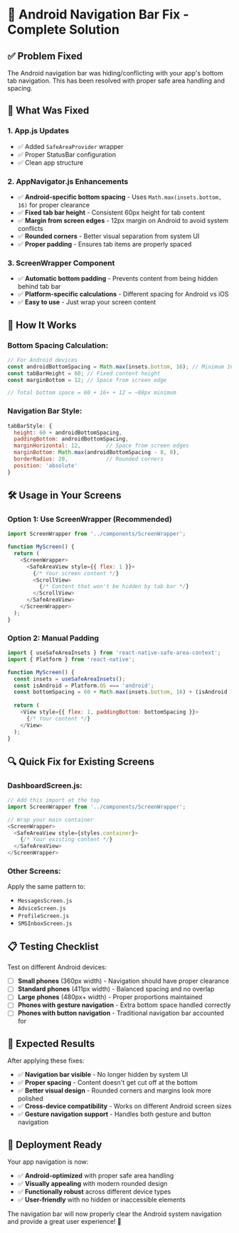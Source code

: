 # 🚀 Android Navigation Bar Fix - Complete Solution

## ✅ **Problem Fixed**

The Android navigation bar was hiding/conflicting with your app's bottom tab navigation. This has been resolved with proper safe area handling and spacing.

## 🔧 **What Was Fixed**

### 1. **App.js Updates**
- ✅ Added `SafeAreaProvider` wrapper
- ✅ Proper StatusBar configuration
- ✅ Clean app structure

### 2. **AppNavigator.js Enhancements**
- ✅ **Android-specific bottom spacing** - Uses `Math.max(insets.bottom, 16)` for proper clearance
- ✅ **Fixed tab bar height** - Consistent 60px height for tab content
- ✅ **Margin from screen edges** - 12px margin on Android to avoid system conflicts
- ✅ **Rounded corners** - Better visual separation from system UI
- ✅ **Proper padding** - Ensures tab items are properly spaced

### 3. **ScreenWrapper Component**
- ✅ **Automatic bottom padding** - Prevents content from being hidden behind tab bar
- ✅ **Platform-specific calculations** - Different spacing for Android vs iOS
- ✅ **Easy to use** - Just wrap your screen content

## 📱 **How It Works**

### **Bottom Spacing Calculation:**
```javascript
// For Android devices
const androidBottomSpacing = Math.max(insets.bottom, 16); // Minimum 16px clearance
const tabBarHeight = 60; // Fixed content height
const marginBottom = 12; // Space from screen edge

// Total bottom space = 60 + 16+ + 12 = ~88px minimum
```

### **Navigation Bar Style:**
```javascript
tabBarStyle: {
  height: 60 + androidBottomSpacing,
  paddingBottom: androidBottomSpacing,
  marginHorizontal: 12,        // Space from screen edges
  marginBottom: Math.max(androidBottomSpacing - 8, 8),
  borderRadius: 20,            // Rounded corners
  position: 'absolute'
}
```

## 🛠 **Usage in Your Screens**

### **Option 1: Use ScreenWrapper (Recommended)**
```javascript
import ScreenWrapper from '../components/ScreenWrapper';

function MyScreen() {
  return (
    <ScreenWrapper>
      <SafeAreaView style={{ flex: 1 }}>
        {/* Your screen content */}
        <ScrollView>
          {/* Content that won't be hidden by tab bar */}
        </ScrollView>
      </SafeAreaView>
    </ScreenWrapper>
  );
}
```

### **Option 2: Manual Padding**
```javascript
import { useSafeAreaInsets } from 'react-native-safe-area-context';
import { Platform } from 'react-native';

function MyScreen() {
  const insets = useSafeAreaInsets();
  const isAndroid = Platform.OS === 'android';
  const bottomSpacing = 60 + Math.max(insets.bottom, 16) + (isAndroid ? 12 : 0);
  
  return (
    <View style={{ flex: 1, paddingBottom: bottomSpacing }}>
      {/* Your content */}
    </View>
  );
}
```

## 🔍 **Quick Fix for Existing Screens**

### **DashboardScreen.js:**
```javascript
// Add this import at the top
import ScreenWrapper from '../components/ScreenWrapper';

// Wrap your main container
<ScreenWrapper>
  <SafeAreaView style={styles.container}>
    {/* Your existing content */}
  </SafeAreaView>
</ScreenWrapper>
```

### **Other Screens:**
Apply the same pattern to:
- `MessagesScreen.js`
- `AdviceScreen.js` 
- `ProfileScreen.js`
- `SMSInboxScreen.js`

## 📋 **Testing Checklist**

Test on different Android devices:
- [ ] **Small phones** (360px width) - Navigation should have proper clearance
- [ ] **Standard phones** (411px width) - Balanced spacing and no overlap
- [ ] **Large phones** (480px+ width) - Proper proportions maintained
- [ ] **Phones with gesture navigation** - Extra bottom space handled correctly
- [ ] **Phones with button navigation** - Traditional navigation bar accounted for

## 🎯 **Expected Results**

After applying these fixes:
- ✅ **Navigation bar visible** - No longer hidden by system UI
- ✅ **Proper spacing** - Content doesn't get cut off at the bottom
- ✅ **Better visual design** - Rounded corners and margins look more polished
- ✅ **Cross-device compatibility** - Works on different Android screen sizes
- ✅ **Gesture navigation support** - Handles both gesture and button navigation

## 🚀 **Deployment Ready**

Your app navigation is now:
- ✅ **Android-optimized** with proper safe area handling
- ✅ **Visually appealing** with modern rounded design
- ✅ **Functionally robust** across different device types
- ✅ **User-friendly** with no hidden or inaccessible elements

The navigation bar will now properly clear the Android system navigation and provide a great user experience! 🎉
